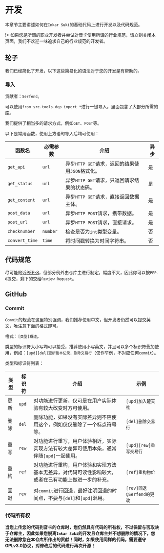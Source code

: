 # 开发

本章节主要讲述如何在`Inkar Suki`的基础代码上进行开发以及代码规范。

!> 如果您是所谓的职业开发者并尝试对音卡使用所谓的行业规范，请立刻关闭本页面，我们不欢迎一味追求自己的行业规范的开发者。

## 轮子

我们已经简化了开发，以下这些简易化的语法对于您的开发是有帮助的。

### 导入

贡献者：`Serfend`。

可以使用`from src.tools.dep import *`进行一键导入，里面包含了大部分所需的库。

我们提供了相当多的请求方式，例如`GET`、`POST`等。

以下是常用函数，使用上方语句导入后均可使用：

|函数名|必需参数|介绍|异步|
|-----|-----|-----|-----|
|`get_api`|`url`|异步`HTTP GET`请求，返回的结果使用`JSON`格式化。|是|
|`get_status`|`url`|异步`HTTP GET`请求，只返回请求结果的状态码。|是|
|`get_content`|`url`|异步`HTTP GET`请求，直接返回数据主体。|是|
|`post_data`|`url`|异步`HTTP POST`请求，携带数据。|是|
|`post_url`|`url`|异步`HTTP POST`请求，直接请求。|是|
|`checknumber`|`number`|检查是否为`int`类型变量。|否|
|`convert_time`|`time`|将时间戳转换为时间字符串。|否|

## 代码规范

尽可能贴近[PEP-8](https://peps.python.org/pep-0008/)，但部分例外由仓库主进行制定，幅度不大，因此你可以按`PEP-8`提交，剩下的交给`Review Request`。

## GitHub

### Commit

`Commit`的规范在这里特别强调，我们推荐使用中文，但开发者仍然可以提交英文，唯注意下面的格式即可。

格式：`[类型]概述`。

类型的标识符大小写均可以接受，推荐使用小写英文，并且可以多个标识符叠加使用，例如：`[upd][del]更新副本记录，删除交易行`（仅作举例，不对应任何`commit`）。

类型和标识符列表：

|类型|标识符|介绍|示例|
|-----|-----|-----|-----|
|更新|`upd`|对功能进行更新，仅可是在用户实际体验有较大改变时方可使用。|`[upd]加入楚天社`|
|删除|`del`|删除功能，如果没有实际差异则不应使用这个，例如仅仅删除了一个标点符号等。|`[del]删除交易行`|
|重写|`rew`|对功能进行重写，用户体验相近，实际实现方法有较大差异可使用本条，通常伴随`[upd]`一起使用。|`[upd][rew]重写交易行`|
|重构|`ref`|对功能进行重构，用户体验和实现方法基本无差异，对代码可读性影响较大，或者在已有功能上做进一步的补充。|`[ref]重构物价`|
|回退|`rev`|对`commit`进行回退，最好注明回退的时间点，不要与`[del]`和`[upd]`混用。|`[rev]回退@Serfend的更改`|

### 代码所有权

**当您上传您的代码到音卡的仓库时，您仍然具有代码的所有权，不过保留与否取决于仓库主，因此如果您脱离`Inkar Suki`的开发且仓库主并不想删除的情况下，您无法删除您在本仓库所作出的贡献！同时，如果使用同样的代码，需要遵守GPLv3.0协议，对修改后的代码进行再次开源！**